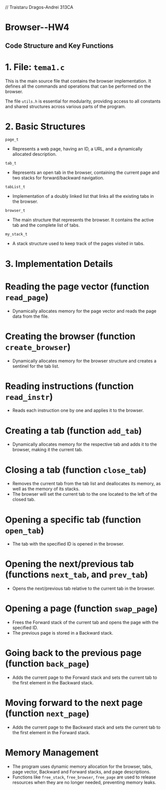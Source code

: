 // Traistaru Dragos-Andrei 313CA

# Browser--HW4

## Code Structure and Key Functions

# 1. File: `tema1.c`
This is the main source file that contains the browser implementation. It defines all the commands and operations that can be performed on the browser.

The file `utils.h` is essential for modularity, providing access to all constants and shared structures across various parts of the program.

# 2. Basic Structures
`page_t`
- Represents a web page, having an ID, a URL, and a dynamically allocated description.

`tab_t`
- Represents an open tab in the browser, containing the current page and two stacks for forward/backward navigation.

`tabList_t`
- Implementation of a doubly linked list that links all the existing tabs in the browser.

`browser_t`
- The main structure that represents the browser. It contains the active tab and the complete list of tabs.

`my_stack_t`
- A stack structure used to keep track of the pages visited in tabs.

# 3. Implementation Details
# Reading the page vector (function `read_page`)
- Dynamically allocates memory for the page vector and reads the page data from the file.

# Creating the browser (function `create_browser`)
- Dynamically allocates memory for the browser structure and creates a sentinel for the tab list.

# Reading instructions (function `read_instr`)
- Reads each instruction one by one and applies it to the browser.

# Creating a tab (function `add_tab`)
- Dynamically allocates memory for the respective tab and adds it to the browser, making it the current tab.

# Closing a tab (function `close_tab`)
- Removes the current tab from the tab list and deallocates its memory, as well as the memory of its stacks.
- The browser will set the current tab to the one located to the left of the closed tab.

# Opening a specific tab (function `open_tab`)
- The tab with the specified ID is opened in the browser.

# Opening the next/previous tab (functions `next_tab`, and `prev_tab`)
- Opens the next/previous tab relative to the current tab in the browser.

# Opening a page (function `swap_page`)
- Frees the Forward stack of the current tab and opens the page with the specified ID.
- The previous page is stored in a Backward stack.

# Going back to the previous page (function `back_page`)
- Adds the current page to the Forward stack and sets the current tab to the first element in the Backward stack.

# Moving forward to the next page (function `next_page`)
- Adds the current page to the Backward stack and sets the current tab to the first element in the Forward stack.

# Memory Management
- The program uses dynamic memory allocation for the browser, tabs, page vector, Backward and Forward stacks, and page descriptions.
- Functions like `free_stack`, `free_browser`, `free_page` are used to release resources when they are no longer needed, preventing memory leaks.

